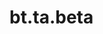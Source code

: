 <div itemscope itemtype="http://developers.google.com/ReferenceObject">
<meta itemprop="name" content="bt.ta.beta" />
<meta itemprop="path" content="Stable" />
</div>

# bt.ta.beta

<!-- Insert buttons and diff -->

<table class="tfo-notebook-buttons tfo-api nocontent" align="left">

</table>





<pre class="devsite-click-to-copy prettyprint lang-py tfo-signature-link">
<code>bt.ta.beta(
    *args, **kwargs
) -> np.array
</code></pre>



<!-- Placeholder for "Used in" -->
